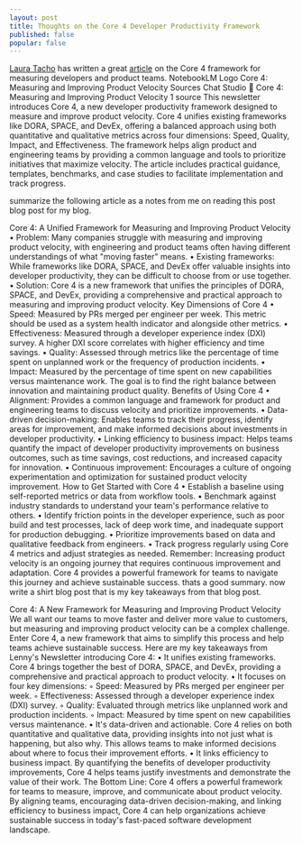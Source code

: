 ```yaml
---
layout: post
title: Thoughts on the Core 4 Developer Productivity Framework
published: false
popular: false
---
```

[Laura Tacho](https://substack.com/@lauratacho) has written a great [article](https://www.lennysnewsletter.com/p/introducing-core-4-the-best-way-to) on the Core 4 framework for measuring developers and product teams.
NotebookLM Logo
Core 4: Measuring and Improving Product Velocity
Sources
Chat
Studio
🚀
Core 4: Measuring and Improving Product Velocity
1 source
This newsletter introduces Core 4, a new developer productivity framework designed to measure and improve product velocity. Core 4 unifies existing frameworks like DORA, SPACE, and DevEx, offering a balanced approach using both quantitative and qualitative metrics across four dimensions: Speed, Quality, Impact, and Effectiveness. The framework helps align product and engineering teams by providing a common language and tools to prioritize initiatives that maximize velocity. The article includes practical guidance, templates, benchmarks, and case studies to facilitate implementation and track progress.

summarize the following article as a notes from me on reading this post blog post for my blog.

Core 4: A Unified Framework for Measuring and Improving Product Velocity
•
Problem: Many companies struggle with measuring and improving product velocity, with engineering and product teams often having different understandings of what "moving faster" means.
•
Existing frameworks: While frameworks like DORA, SPACE, and DevEx offer valuable insights into developer productivity, they can be difficult to choose from or use together.
•
Solution: Core 4 is a new framework that unifies the principles of DORA, SPACE, and DevEx, providing a comprehensive and practical approach to measuring and improving product velocity.
Key Dimensions of Core 4
•
Speed: Measured by PRs merged per engineer per week. This metric should be used as a system health indicator and alongside other metrics.
•
Effectiveness: Measured through a developer experience index (DXI) survey. A higher DXI score correlates with higher efficiency and time savings.
•
Quality: Assessed through metrics like the percentage of time spent on unplanned work or the frequency of production incidents.
•
Impact: Measured by the percentage of time spent on new capabilities versus maintenance work. The goal is to find the right balance between innovation and maintaining product quality.
Benefits of Using Core 4
•
Alignment: Provides a common language and framework for product and engineering teams to discuss velocity and prioritize improvements.
•
Data-driven decision-making: Enables teams to track their progress, identify areas for improvement, and make informed decisions about investments in developer productivity.
•
Linking efficiency to business impact: Helps teams quantify the impact of developer productivity improvements on business outcomes, such as time savings, cost reductions, and increased capacity for innovation.
•
Continuous improvement: Encourages a culture of ongoing experimentation and optimization for sustained product velocity improvement.
How to Get Started with Core 4
•
Establish a baseline using self-reported metrics or data from workflow tools.
•
Benchmark against industry standards to understand your team's performance relative to others.
•
Identify friction points in the developer experience, such as poor build and test processes, lack of deep work time, and inadequate support for production debugging.
•
Prioritize improvements based on data and qualitative feedback from engineers.
•
Track progress regularly using Core 4 metrics and adjust strategies as needed.
Remember: Increasing product velocity is an ongoing journey that requires continuous improvement and adaptation. Core 4 provides a powerful framework for teams to navigate this journey and achieve sustainable success.
thats a good summary. now write a shirt blog post that is my key takeaways from that blog post.

Core 4: A New Framework for Measuring and Improving Product Velocity
We all want our teams to move faster and deliver more value to customers, but measuring and improving product velocity can be a complex challenge. Enter Core 4, a new framework that aims to simplify this process and help teams achieve sustainable success.
Here are my key takeaways from Lenny's Newsletter introducing Core 4:
•
It unifies existing frameworks. Core 4 brings together the best of DORA, SPACE, and DevEx, providing a comprehensive and practical approach to product velocity.
•
It focuses on four key dimensions:
◦
Speed: Measured by PRs merged per engineer per week.
◦
Effectiveness: Assessed through a developer experience index (DXI) survey.
◦
Quality: Evaluated through metrics like unplanned work and production incidents.
◦
Impact: Measured by time spent on new capabilities versus maintenance.
•
It's data-driven and actionable. Core 4 relies on both quantitative and qualitative data, providing insights into not just what is happening, but also why. This allows teams to make informed decisions about where to focus their improvement efforts.
•
It links efficiency to business impact. By quantifying the benefits of developer productivity improvements, Core 4 helps teams justify investments and demonstrate the value of their work.
The Bottom Line: Core 4 offers a powerful framework for teams to measure, improve, and communicate about product velocity. By aligning teams, encouraging data-driven decision-making, and linking efficiency to business impact, Core 4 can help organizations achieve sustainable success in today's fast-paced software development landscape.
